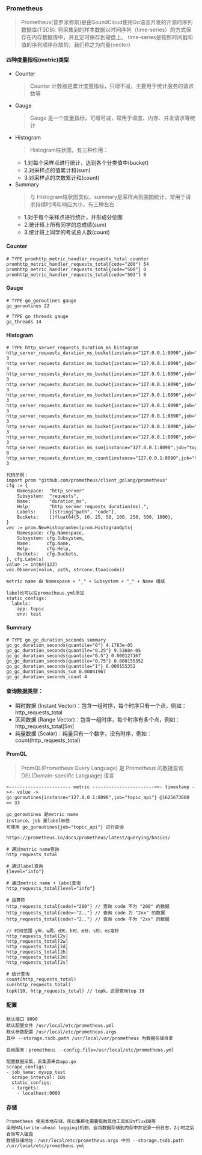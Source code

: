 ### Prometheus

>Prometheus(普罗米修斯)是由SoundCloud使用Go语言开发的开源时序列数据库(TSDB). 
>将采集到的样本数据以时间序列（time-series）的方式保存在内存数据库中，并且定时保存到硬盘上。
>time-series是按照时间戳和值的序列顺序存放的，我们称之为向量(vector)

#### 四种度量指标(metric)类型

- Counter
    > Counter 计数器是累计度量指标，只增不减，主要用于统计服务的请求数等
- Gauge
    > Gauge 是一个度量指标，可增可减，常用于温度、内存、并发请求等统计
- Histogram
    > Histogram柱状图，有三种作用：
    - 1.对每个采样点进行统计，达到各个分类值中(bucket)
    - 2.对采样点的值累计和(sum)
    - 3.对采样点的次数累计和(count)
- Summary
    > 与 Histogram柱状图类似，summary是采样点氛围图统计，常用于请求持续时间和响应大小，有三种左右：
    - 1.对于每个采样点进行统计，并形成分位图
    - 2.统计班上所有同学的总成绩(sum)
    - 3.统计班上同学的考试总人数(count)

#### Counter
```
# TYPE promhttp_metric_handler_requests_total counter
promhttp_metric_handler_requests_total{code="200"} 54
promhttp_metric_handler_requests_total{code="500"} 0
promhttp_metric_handler_requests_total{code="503"} 0
```

#### Gauge
```
# TYPE go_goroutines gauge
go_goroutines 22

# TYPE go_threads gauge
go_threads 14

```

#### Histogram
```
# TYPE http_server_requests_duration_ms histogram
http_server_requests_duration_ms_bucket{instance="127.0.0.1:8090",job="topic_api",path="/topic/lists",le="5"} 3
http_server_requests_duration_ms_bucket{instance="127.0.0.1:8090",job="topic_api",path="/topic/lists",le="10"} 3
http_server_requests_duration_ms_bucket{instance="127.0.0.1:8090",job="topic_api",path="/topic/lists",le="25"} 3
http_server_requests_duration_ms_bucket{instance="127.0.0.1:8090",job="topic_api",path="/topic/lists",le="50"} 3
http_server_requests_duration_ms_bucket{instance="127.0.0.1:8090",job="topic_api",path="/topic/lists",le="100"} 3
http_server_requests_duration_ms_bucket{instance="127.0.0.1:8090",job="topic_api",path="/topic/lists",le="250"} 3
http_server_requests_duration_ms_bucket{instance="127.0.0.1:8090",job="topic_api",path="/topic/lists",le="500"} 3
http_server_requests_duration_ms_bucket{instance="127.0.0.1:8090",job="topic_api",path="/topic/lists",le="1000"} 3
http_server_requests_duration_ms_bucket{instance="127.0.0.1:8090",job="topic_api",path="/topic/lists",le="+Inf"} 3
http_server_requests_duration_ms_sum{instance="127.0.0.1:8090",job="topic_api",path="/topic/list"} 0
http_server_requests_duration_ms_count{instance="127.0.0.1:8090",job="topic_api",path="/topic/list"} 3

代码示例：
import prom "github.com/prometheus/client_golang/prometheus"
cfg := {
    Namespace:  "http_server"
    Subsystem:  "requests",
    Name:       "duration_ms",
    Help:       "http server requests duration(ms).",
    Labels:     []string{"path", "code"},
    Buckets:    []float64{5, 10, 25, 50, 100, 250, 500, 1000},
}
vec := prom.NewHistogramVec(prom.HistogramOpts{
    Namespace: cfg.Namespace,
    Subsystem: cfg.Subsystem,
    Name:      cfg.Name,
    Help:      cfg.Help,
    Buckets:   cfg.Buckets,
}, cfg.Labels)
value := int64(123)
vec.Observe(value, path, strconv.Itoa(code))

metric name 由 Namespace + "_" + Subsystem + "_" + Name 组成

label也可以在prometheus.yml添加
static_configs:
  labels:
    app: topic
    env: test

```

#### Summary
```
# TYPE go_gc_duration_seconds summary
go_gc_duration_seconds{quantile="0"} 4.1783e-05
go_gc_duration_seconds{quantile="0.25"} 9.5368e-05
go_gc_duration_seconds{quantile="0.5"} 0.000127167
go_gc_duration_seconds{quantile="0.75"} 0.000155352
go_gc_duration_seconds{quantile="1"} 0.000155352
go_gc_duration_seconds_sum 0.00041967
go_gc_duration_seconds_count 4
```


#### 查询数据类型：
- 瞬时数据 (Instant Vector)：包含一组时序，每个时序只有一个点，例如：http_requests_total
- 区间数据 (Range Vector)：包含一组时序，每个时序有多个点，例如：http_requests_total[5m]
- 纯量数据 (Scalar)：纯量只有一个数字，没有时序，例如：count(http_requests_total)


#### PromQL

> PromQL(Prometheus Query Language) 是 Prometheus 的数据查询 DSL(Domain-specific Language) 语言

```
<----------------------- metric -----------------------><- timestamp -><- value ->
go_goroutines{instance="127.0.0.1:8090",job="topic_api"} @1625673600  => 33

go_goroutines 是metric name
instance、job 是label标签
可使用 go_goroutines{job="topic_api"} 进行查询

https://prometheus.io/docs/prometheus/latest/querying/basics/

# 通过metric name查询
http_requests_total

# 通过label查询
{level="info"}

# 通过metric name + label查询
http_requests_total{level="info"}

# 运算符
http_requests_total{code!="200"} // 查询 code 不为 "200" 的数据
http_requests_total{code=~"2.."} // 查询 code 为 "2xx" 的数据
http_requests_total{code!~"2.."} // 查询 code 不为 "2xx" 的数据

// 时间范围 y年、w周、d天、h时、m分、s秒、ms毫秒
http_requests_total[2y]
http_requests_total[2w]
http_requests_total[2d]
http_requests_total[2h]
http_requests_total[2m]
http_requests_total[2s]

# 统计查询
count(http_requests_total)
sum(http_requests_total)
topk(10, http_requests_total) // topk，这里查询top 10
```

#### 配置
```
默认端口 9090
默认配置文件 /usr/local/etc/prometheus.yml
默认参数配置 /usr/local/etc/prometheus.args
其中 --storage.tsdb.path /usr/local/var/prometheus 为数据存储目录

启动服务：prometheus --config.file=/usr/local/etc/prometheus.yml

配置数据采集，采集源来自app.go
scrape_configs:
- job_name: myapp_test
  scrape_interval: 10s
  static_configs:
  - targets:
    - localhost:9000

```

#### 存储
```
Prometheus 使用本地存储，所以集群化需要借助其他工具如InfluxDB等
采用WAL(write-ahead logging)机制，会将数据存储到内存中并记录一份日志，2小时之后自动写入磁盘
数据存储地址：/usr/local/etc/prometheus.args 中的 --storage.tsdb.path /usr/local/etc/prometheus.yml
```